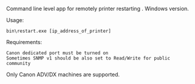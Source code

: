 Command line level app for remotely printer restarting . 
Windows version.

Usage:
```
bin\restart.exe [ip_address_of_printer]
```

Requirements:
```
Canon dedicated port must be turned on
Sometimes SNMP v1 should be also set to Read/Write for public community
```
Only Canon ADV/DX machines are supported.
